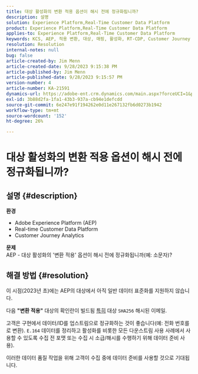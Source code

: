```yaml
---
title: 대상 활성화의 변환 적용 옵션이 해시 전에 정규화됩니까?
description: 설명
solution: Experience Platform,Real-Time Customer Data Platform
product: Experience Platform,Real-Time Customer Data Platform
applies-to: Experience Platform,Real-Time Customer Data Platform
keywords: KCS, AEP, 적용 변환, 대상, 매핑, 활성화, RT-CDP, Customer Journey Analytics, 정규화, Adobe Experience Platform
resolution: Resolution
internal-notes: null
bug: false
article-created-by: Jim Menn
article-created-date: 9/28/2023 9:15:38 PM
article-published-by: Jim Menn
article-published-date: 9/28/2023 9:15:57 PM
version-number: 4
article-number: KA-21591
dynamics-url: https://adobe-ent.crm.dynamics.com/main.aspx?forceUCI=1&pagetype=entityrecord&etn=knowledgearticle&id=5c469625-445e-ee11-be6f-6045bd006268
exl-id: 3b88d2fa-1fa1-43b3-937a-cb94e1defcdd
source-git-commit: 6e247e91f194262e0d11e267132fb6d0273b1942
workflow-type: tm+mt
source-wordcount: '152'
ht-degree: 26%

---
```


# 대상 활성화의 변환 적용 옵션이 해시 전에 정규화됩니까?

## 설명 {#description}

<b>환경</b>
- Adobe Experience Platform (AEP)
- Real-time Customer Data Platform
- Customer Journey Analytics




<b>문제</b>
<br>AEP - 대상 활성화의 &#39;변환 적용&#39; 옵션이 해시 전에 정규화됩니까(예: 소문자)?<br>

## 해결 방법 {#resolution}


이 시점(2023년 초)에는 AEP의 대상에서 아직 일반 데이터 표준화를 지원하지 않습니다.

다음 <b>&quot;변환 적용&quot;</b> 대상의 확인란이 빌드됨 <u>특히</u> 대상 `SHA256` 해시된 이메일.

고객은 구현에서 데이터/ID를 업스트림으로 정규화하는 것이 좋습니다(예: 전화 번호를 로 변환). `E.164` 데이터를 정리하고 활성화를 비롯한 모든 다운스트림 사용 사례에서 사용할 수 있도록 수집 전 포맷 또는 수집 시 소급/해시를 수행하기 위해 데이터 준비 사용).

이러한 데이터 품질 작업을 위해 고객이 수집 중에 데이터 준비를 사용할 것으로 기대됩니다.
